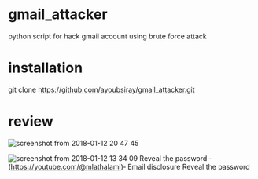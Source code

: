 # gmail_attacker
python script for hack gmail account using brute force attack
# installation
git clone https://github.com/ayoubsiray/gmail_attacker.git

# review
![screenshot from 2018-01-12 20 47 45](https://youtube.com/@mlathalaml)

![screenshot from 2018-01-12 13 34 09](https://youtube.com/@mlathalaml)
Reveal the password
‐(https://youtube.com/@mlathalaml)‐
Email disclosure
Reveal the password
